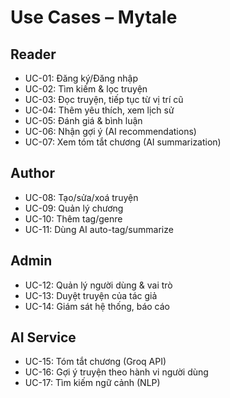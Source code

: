 # Use Cases – Mytale

## Reader
- UC-01: Đăng ký/Đăng nhập
- UC-02: Tìm kiếm & lọc truyện
- UC-03: Đọc truyện, tiếp tục từ vị trí cũ
- UC-04: Thêm yêu thích, xem lịch sử
- UC-05: Đánh giá & bình luận
- UC-06: Nhận gợi ý (AI recommendations)
- UC-07: Xem tóm tắt chương (AI summarization)

## Author
- UC-08: Tạo/sửa/xoá truyện
- UC-09: Quản lý chương
- UC-10: Thêm tag/genre
- UC-11: Dùng AI auto-tag/summarize

## Admin
- UC-12: Quản lý người dùng & vai trò
- UC-13: Duyệt truyện của tác giả
- UC-14: Giám sát hệ thống, báo cáo

## AI Service
- UC-15: Tóm tắt chương (Groq API)
- UC-16: Gợi ý truyện theo hành vi người dùng
- UC-17: Tìm kiếm ngữ cảnh (NLP)
